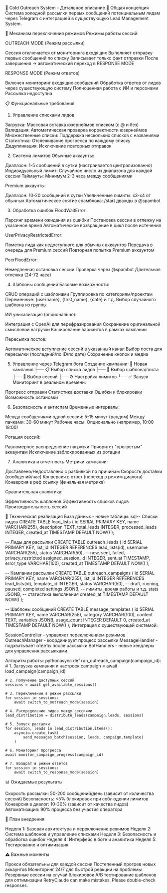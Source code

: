 📨 Cold Outreach System - Детальное описание
🎯 Общая концепция
Система холодной рассылки первых сообщений потенциальным лидам через Telegram с интеграцией в существующую Lead Management System.


🔄 Механизм переключения режимов
Режимы работы сессий:

OUTREACH MODE (Режим рассылки)

Сессия отключается от мониторинга входящих
Выполняет отправку первых сообщений по списку
Записывает только факт отправки
После завершения → автоматический переход в RESPONSE MODE


RESPONSE MODE (Режим ответов)

Включен мониторинг входящих сообщений
Обработка ответов от лидов через существующую систему
Полноценная работа с ИИ и персонами
Рассылка недоступна



📋 Функциональные требования
1. Управление списками лидов

Загрузка: Массовая вставка юзернеймов списком (с @ и без)
Валидация: Автоматическая проверка корректности юзернеймов
Множественные списки: Поддержка нескольких списков с названиями
Статистика: Отслеживание прогресса по каждому списку
Дедупликация: Исключение повторных отправок

2. Система лимитов
Обычные аккаунты:

Диапазон: 1-5 сообщений в сутки (настраивается централизованно)
Индивидуальный лимит: Случайное число из диапазона для каждой сессии
Таймауты: Минимум 2-3 часа между сообщениями

Premium аккаунты:

Диапазон: 10-20 сообщений в сутки
Увеличенные лимиты: x3-x4 от обычных
Автоматическое снятие спамблока: /start дважды в @spambot

3. Обработка ошибок
FloodWaitError:

Парсинг времени ожидания из ошибки
Постановка сессии в отлежку на указанное время
Автоматическое возвращение в цикл после истечения

UserPrivacyRestrictedError:

Пометка лида как недоступного для обычных аккаунтов
Передача в очередь для Premium сессий
Повторная попытка Premium аккаунтом

PeerFloodError:

Немедленная остановка сессии
Проверка через @spambot
Длительная отлежка (24-72 часа)

4. Шаблоны сообщений
Базовые возможности:

CRUD операций с шаблонами
Группировка по категориям/проектам
Переменные: {username}, {first_name}, {date} и т.д.
Выбор случайного шаблона из группы

ИИ уникализация (опционально):

Интеграция с OpenAI для перефразирования
Сохранение оригинальной смысловой нагрузки
Кэширование вариантов в рамках кампании

Пересылка постов:

Автоматическое вступление сессий в указанный канал
Выбор поста для пересылки (последний/по ID/по дате)
Сохранение кнопок и медиа

5. Управление через Telegram бота
Создание кампании:
📢 Новая кампания
├── 📋 Выбор списка лидов
├── 📝 Выбор шаблона/поста
├── 🤖 Выбор сессий
├── ⚙️ Настройка лимитов
└── ✅ Запуск
Мониторинг в реальном времени:

Прогресс отправки
Статистика доставки
Ошибки и блокировки
Возможность остановки

6. Безопасность и антиспам
Временные интервалы:

Между сообщениями одной сессии: 5-15 минут (рандом)
Между пачками: 30-60 минут
Рабочие часы: Опционально (например, 10:00-18:00)

Ротация сессий:

Равномерное распределение нагрузки
Приоритет "прогретым" аккаунтам
Исключение заблокированных из ротации

7. Аналитика и отчетность
Метрики кампании:

Доставлено/Недоставлено с разбивкой по причинам
Скорость доставки (сообщений/час)
Конверсия в ответ (переход в режим диалога)
Конверсия в реф ссылку (финальная метрика)

Сравнительная аналитика:

Эффективность шаблонов
Эффективность списков лидов
Производительность сессий

🔧 Техническая реализация
База данных - новые таблицы:
sql-- Списки лидов
CREATE TABLE lead_lists (
    id SERIAL PRIMARY KEY,
    name VARCHAR(255),
    description TEXT,
    total_leads INTEGER,
    processed_leads INTEGER,
    created_at TIMESTAMP DEFAULT NOW()
);

-- Лиды для рассылки
CREATE TABLE outreach_leads (
    id SERIAL PRIMARY KEY,
    list_id INTEGER REFERENCES lead_lists(id),
    username VARCHAR(255),
    status VARCHAR(50), -- new, sent, failed, privacy_restricted
    assigned_session_id INTEGER,
    sent_at TIMESTAMP,
    error_type VARCHAR(100),
    created_at TIMESTAMP DEFAULT NOW()
);

-- Кампании рассылки
CREATE TABLE outreach_campaigns (
    id SERIAL PRIMARY KEY,
    name VARCHAR(255),
    list_id INTEGER REFERENCES lead_lists(id),
    template_id INTEGER,
    status VARCHAR(50), -- draft, running, paused, completed
    settings JSONB, -- лимиты, время работы и т.д.
    stats JSONB, -- статистика выполнения
    created_at TIMESTAMP DEFAULT NOW()
);

-- Шаблоны сообщений
CREATE TABLE message_templates (
    id SERIAL PRIMARY KEY,
    name VARCHAR(255),
    category VARCHAR(100),
    content TEXT,
    variables JSONB,
    usage_count INTEGER DEFAULT 0,
    created_at TIMESTAMP DEFAULT NOW()
);
Интеграция с существующей системой:

SessionController - управляет переключением режимов
OutreachManager - координирует процесс рассылки
MessageHandler - подхватывает ответы после рассылки
BotHandlers - новые хендлеры для управления рассылками

Алгоритм работы:
pythonasync def run_outreach_campaign(campaign_id):
    # 1. Загрузка кампании и настроек
    campaign = await load_campaign(campaign_id)
    
    # 2. Получение доступных сессий
    sessions = await get_available_sessions()
    
    # 3. Переключение в режим рассылки
    for session in sessions:
        await switch_to_outreach_mode(session)
    
    # 4. Распределение лидов между сессиями
    lead_distribution = distribute_leads(campaign.leads, sessions)
    
    # 5. Запуск рассылки
    for session, leads in lead_distribution.items():
        asyncio.create_task(
            send_messages_batch(session, leads, campaign.template)
        )
    
    # 6. Мониторинг прогресса
    await monitor_campaign_progress(campaign_id)
    
    # 7. Возврат в режим ответов
    for session in sessions:
        await switch_to_response_mode(session)
📊 Ожидаемые результаты

Скорость рассылки: 50-200 сообщений/день (зависит от количества сессий)
Безопасность: <5% блокировок при соблюдении лимитов
Конверсия в диалог: 10-30% (зависит от качества лидов)
Автоматизация: 90% процесса без участия оператора

🚀 План внедрения

Неделя 1: Базовая архитектура и переключение режимов
Неделя 2: Система шаблонов и управление списками
Неделя 3: Безопасность и обработка ошибок
Неделя 4: Интерфейс в боте и аналитика
Неделя 5: Тестирование и оптимизация

⚠️ Важные моменты

Прокси обязательны для каждой сессии
Постепенный прогрев новых аккаунтов
Мониторинг 24/7 для быстрой реакции на проблемы
Резервные сессии на случай блокировок
A/B тестирование шаблонов для оптимизации
RetryClaude can make mistakes. Please double-check responses.